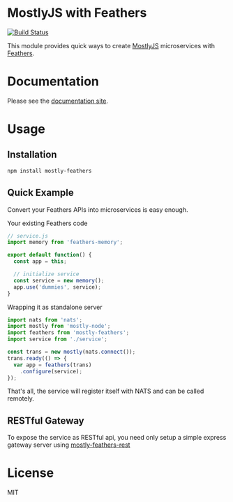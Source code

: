 MostlyJS with Feathers
======================

[![Build Status](https://travis-ci.org/mostlyjs/mostly-feathers.svg)](https://travis-ci.org/mostlyjs/mostly-feathers)

This module provides quick ways to create [MostlyJS](https://github.com/MostlyJS/mostly-node) microservices with [Feathers](https://feathersjs.com/).

# Documentation

Please see the [documentation site](https://mostlyjs.github.io).

# Usage

## Installation

```bash
npm install mostly-feathers
```

## Quick Example

Convert your Feathers APIs into microservices is easy enough.

Your existing Feathers code
```javascript
// service.js
import memory from 'feathers-memory';

export default function() {
  const app = this;

  // initialize service
  const service = new memory();
  app.use('dummies', service);
}
```

Wrapping it as standalone server
```javascript
import nats from 'nats';
import mostly from 'mostly-node';
import feathers from 'mostly-feathers';
import service from './service';

const trans = new mostly(nats.connect());
trans.ready(() => {
  var app = feathers(trans)
    .configure(service);
});
```

That's all, the service will register itself with NATS and can be called remotely.

## RESTful Gateway

To expose the service as RESTful api, you need only setup a simple express gateway server using [mostly-feathers-rest](https://github.com/MostlyJS/mostly-feathers-rest)

# License

MIT